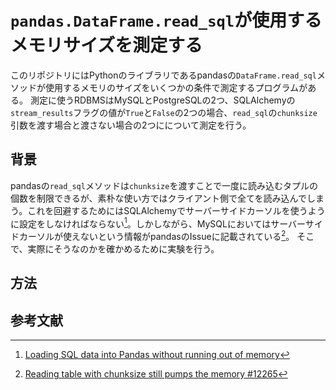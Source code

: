# `pandas.DataFrame.read_sql`が使用するメモリサイズを測定する

このリポジトリにはPythonのライブラリであるpandasの`DataFrame.read_sql`メソッドが使用するメモリのサイズをいくつかの条件で測定するプログラムがある。
測定に使うRDBMSはMySQLとPostgreSQLの2つ、SQLAlchemyの`stream_results`フラグの値が`True`と`False`の2つの場合、`read_sql`の`chunksize`引数を渡す場合と渡さない場合の2つにについて測定を行う。
<!-- 得られた結果を書く -->

## 背景

pandasの`read_sql`メソッドは`chunksize`を渡すことで一度に読み込むタプルの個数を制限できるが、素朴な使い方ではクライアント側で全てを読み込んでしまう。これを回避するためにはSQLAlchemyでサーバーサイドカーソルを使うように設定をしなければならない[^1]。しかしながら、MySQLにおいてはサーバーサイドカーソルが使えないという情報がpandasのIssueに記載されている[^2]。
そこで、実際にそうなのかを確かめるために実験を行う。

## 方法

## 参考文献

[^1]: [Loading SQL data into Pandas without running out of memory](https://pythonspeed.com/articles/pandas-sql-chunking/)
[^2]: [Reading table with chunksize still pumps the memory #12265](https://github.com/pandas-dev/pandas/issues/12265)
